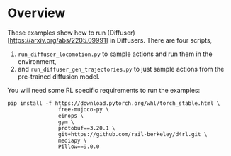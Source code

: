# Overview

These examples show how to run (Diffuser)[https://arxiv.org/abs/2205.09991] in Diffusers. 
There are four scripts, 
1. `run_diffuser_locomotion.py` to sample actions and run them in the environment,
2. and `run_diffuser_gen_trajectories.py` to just sample actions from the pre-trained diffusion model.

You will need some RL specific requirements to run the examples:

```
pip install -f https://download.pytorch.org/whl/torch_stable.html \
                free-mujoco-py \
                einops \
                gym \
                protobuf==3.20.1 \
                git+https://github.com/rail-berkeley/d4rl.git \
                mediapy \
                Pillow==9.0.0
```
